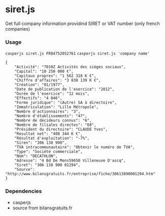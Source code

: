 siret.js
========

Get full company information providind SIRET or VAT number (only french companies)

### Usage

`casperjs siret.js FR84752052761`
`casperjs siret.js 'company name'`

```
{
    "Activité": "7010Z Activités des sièges sociaux",
    "Capital": "10 250 000 €",
    "Capitaux propres": "1 562 318 K €",
    "Chiffre d'affaires": "3 838 139 K €",
    "Création": "01/1977",
    "Date de publication de l'exercice": "2012",
    "Durée de l'exercice": "12 mois",
    "Effectifs": "4 046",
    "Forme juridique": "(Autre) SA à directoire",
    "Immatriculation": "Lille Métropole",
    "Nombre d'actionnaires": "3",
    "Nombre d'établissements": "47",
    "Nombre de décideurs connus": "6",
    "Nombre de filiales directes": "68",
    "Président du directoire": "CLAUDE Yves",
    "Resultat net": "408 344 K €",
    "Résultat d'exploitation": "-7%",
    "Siren": "306 138 900",
    "TVA intracommunautaire": "Obtenir le numéro de TVA",
    "Type": "Société commerciale",
    "Nom": "DECATHLON",
    "Adresse": "4 Bd De Mons59650 Villeneuve D'ascq",
    "Siret": "306 138 900 01294",
    "Source": "http://www.bilansgratuits.fr/entreprise/fiche/30613890001294.htm"
}
```

### Dependencies
* casperjs
* source from bilansgratuits.fr
